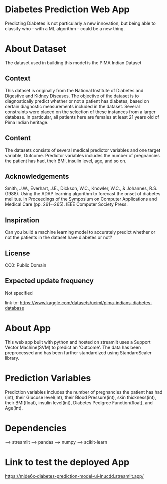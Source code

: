 # Diabetes Prediction Web App
Predicting Diabetes is not particularly a new innovation, but being able to classify who - with a ML algorithm - could be a new thing.

# About Dataset
The dataset used in building this model is the PIMA Indian Dataset

## Context
This dataset is originally from the National Institute of Diabetes and Digestive and Kidney Diseases. The objective of the dataset is to diagnostically predict whether or not a patient has diabetes, based on certain diagnostic measurements included in the dataset. Several constraints were placed on the selection of these instances from a larger database. In particular, all patients here are females at least 21 years old of Pima Indian heritage.

## Content
The datasets consists of several medical predictor variables and one target variable, Outcome. Predictor variables includes the number of pregnancies the patient has had, their BMI, insulin level, age, and so on.

## Acknowledgements
Smith, J.W., Everhart, J.E., Dickson, W.C., Knowler, W.C., & Johannes, R.S. (1988). Using the ADAP learning algorithm to forecast the onset of diabetes mellitus. In Proceedings of the Symposium on Computer Applications and Medical Care (pp. 261--265). IEEE Computer Society Press.

## Inspiration
Can you build a machine learning model to accurately predict whether or not the patients in the dataset have diabetes or not?

## License
CC0: Public Domain

## Expected update frequency
Not specified

link to: https://www.kaggle.com/datasets/uciml/pima-indians-diabetes-database

# About App
This web app built with python and hosted on streamlit uses a Support Vector Machine(SVM) to predict an 'Outcome'. The data has been preprocessed and has been further standardized using StandardScaler library.

# Prediction Variables
Prediction variables includes the number of pregnancies the patient has had (int), their Glucose level(int), their Blood Pressure(int), skin thickness(int), their BMI(float), insulin level(int), Diabetes Pedigree Function(float), and Age(int).

# Dependencies
--> streamlit
--> pandas
--> numpy
--> scikit-learn

# Link to test the deployed App
https://mide6x-diabetes-prediction-model-ui-lnucdd.streamlit.app/